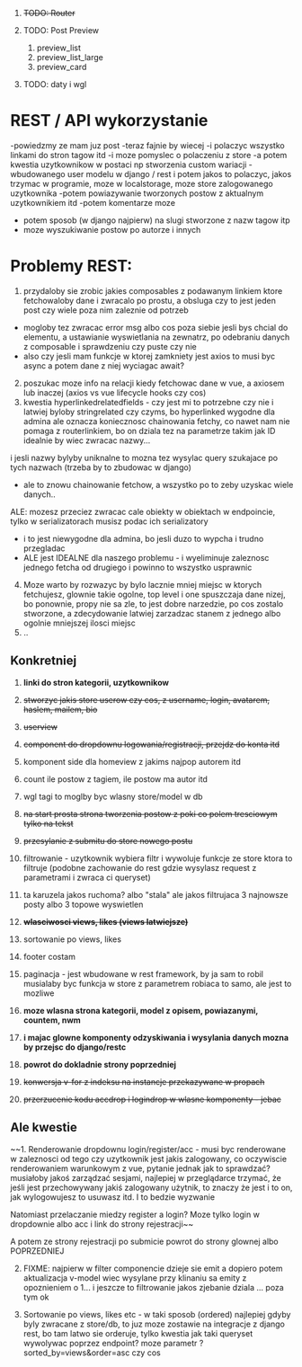 1. ~~TODO: Router~~

2. TODO: Post Preview
    1. preview_list
    2. preview_list_large
    3. preview_card

3. TODO: daty i wgl

# REST / API wykorzystanie
-powiedzmy ze mam juz post
-teraz fajnie by wiecej
-i polaczyc wszystko linkami do stron tagow itd
-i moze pomyslec o polaczeniu z store
-a potem kwestia uzytkownikow w postaci np stworzenia custom wariacji -wbudowanego user modelu w django / rest i potem jakos to polaczyc, jakos trzymac w programie, moze w localstorage, moze store zalogowanego uzytkownika
-potem powiazywanie tworzonych postow z aktualnym uzytkownikiem itd
-potem komentarze moze
- potem sposob (w django najpierw) na slugi stworzone z nazw tagow itp
- moze wyszukiwanie postow po autorze i innych

# Problemy REST:
1. przydaloby sie zrobic jakies composables z podawanym linkiem ktore fetchowaloby dane i zwracalo po prostu, a obsluga czy to jest jeden post czy wiele poza nim zaleznie od potrzeb
+ mogloby tez zwracac error msg albo cos poza siebie jesli bys chcial do elementu, a ustawianie wyswietlania na zewnatrz, po odebraniu danych z composable i sprawdzeniu czy puste czy nie
+ also czy jesli mam funkcje w ktorej zamkniety jest axios to musi byc async a potem dane z niej wyciagac await?
2. poszukac moze info na relacji kiedy fetchowac dane w vue, a axiosem lub inaczej (axios vs vue lifecycle hooks czy cos)
3. kwestia hyperlinkedrelatedfields - czy jest mi to potrzebne czy nie i latwiej byloby stringrelated czy czyms, bo hyperlinked wygodne dla admina ale oznacza koniecznosc chainowania fetchy, co nawet nam nie pomaga z routerlinkiem, bo on dziala tez na parametrze takim jak ID
idealnie by wiec zwracac nazwy...

i jesli nazwy bylyby uniknalne to mozna tez wysylac query szukajace po tych nazwach (trzeba by to zbudowac w django)
- ale to znowu chainowanie fetchow, a wszystko po to zeby uzyskac wiele danych..

ALE:
mozesz przeciez zwracac cale obiekty w obiektach w endpoincie, tylko w serializatorach musisz podac ich serializatory
- i to jest niewygodne dla admina, bo jesli duzo to wypcha i trudno przegladac
- ALE jest IDEALNE dla naszego problemu - i wyeliminuje zaleznosc jednego fetcha od drugiego i powinno to wszystko usprawnic
4. Moze warto by rozwazyc by bylo lacznie mniej miejsc w ktorych fetchujesz, glownie takie ogolne, top level i one spuszczaja dane nizej, bo ponownie, propy nie sa zle, to jest dobre narzedzie, po cos zostalo stworzone, a zdecydowanie latwiej zarzadzac stanem z jednego albo ogolnie mniejszej ilosci miejsc
5. ..

## Konkretniej
1. **linki do stron kategorii, uzytkownikow**
2. ~~stworzyc jakis store userow czy cos, z username, login, avatarem, haslem, mailem, bio~~
3. ~~userview~~
4. ~~component do dropdownu logowania/registracji, przejdz do konta itd~~
6. komponent side dla homeview z jakims najpop autorem itd
7. count ile postow z tagiem, ile postow ma autor itd 
8. wgl tagi to moglby byc wlasny store/model w db
9. ~~na start prosta strona tworzenia postow z poki co polem tresciowym tylko na tekst~~
10. ~~przesylanie z submitu do store nowego postu~~
11. filtrowanie - uzytkownik wybiera filtr i wywoluje funkcje ze store ktora to filtruje (podobne zachowanie do rest gdzie wysylasz request z parametrami i zwraca ci queryset)
12. ta karuzela jakos ruchoma? albo "stala" ale jakos filtrujaca 3 najnowsze posty albo 3 topowe wyswietlen
13. **~~wlasciwosci views, likes (views latwiejsze)~~**
14. sortowanie po views, likes
15. footer costam
16. paginacja - jest wbudowane w rest framework, by ja sam to robil musialaby byc funkcja w store z parametrem robiaca to samo, ale jest to mozliwe
17. **moze wlasna strona kategorii, model z opisem, powiazanymi, countem, nwm**
18. **i majac glowne komponenty odzyskiwania i wysylania danych mozna by przejsc do django/restc**
19. **powrot do dokladnie strony poprzedniej**

20. ~~konwersja v-for z indeksu na instancje przekazywane w propach~~
21. ~~przerzucenie kodu accdrop i logindrop w wlasne komponenty - jebac~~

## Ale kwestie
~~1. Renderowanie dropdownu login/register/acc - musi byc renderowane w zaleznosci od tego czy uzytkownik jest jakis zalogowany, co oczywiscie renderowaniem warunkowym z vue, pytanie jednak jak to sprawdzać? musiałoby jakoś zarządzać sesjami, najlepiej w przeglądarce trzymać, że jeśli jest przechowywany jakiś zalogowany użytnik, to znaczy że jest i to on, jak wylogowujesz to usuwasz itd. I to bedzie wyzwanie

Natomiast przelaczanie miedzy register a login? Moze tylko login w dropdownie albo acc i link do strony rejestracji~~

A potem ze strony rejestracji po submicie powrot do strony glownej albo POPRZEDNIEJ

2. FIXME: najpierw w filter componencie dzieje sie emit a dopiero potem aktualizacja v-model wiec wysylane przy klinaniu sa emity z opoznieniem o 1...
i jeszcze to filtrowanie jakos zjebanie dziala ...
poza tym ok

3. Sortowanie po views, likes etc - w taki sposob (ordered) najlepiej gdyby byly zwracane z store/db, to juz moze zostawie na integracje z django rest, bo tam latwo sie orderuje, tylko kwestia jak taki queryset wywolywac poprzez endpoint? moze parametr ?sorted_by=views&order=asc czy cos
